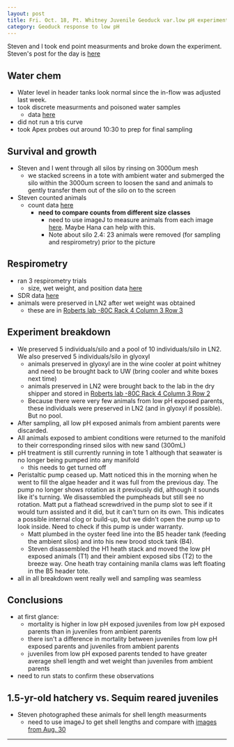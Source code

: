 ```yaml
---
layout: post
title: Fri. Oct. 18, Pt. Whitney Juvenile Geoduck var.low pH experiment 
category: Geoduck response to low pH
---
```


Steven and I took end point measurments and broke down the experiment. Steven's post for the day is [here](https://sr320.github.io/Seed-trial/)

## Water chem
- Water level in header tanks look normal since the in-flow was adjusted last week.
- took discrete measurments and poisoned water samples
	- data [here](https://github.com/shellywanamaker/P_generosa/blob/master/Water_Chemistry/data/Titrator/Daily_Temp_pH_Sal.csv)  
- did not run a tris curve
- took Apex probes out around 10:30 to prep for final sampling


## Survival and growth
- Steven and I went through all silos by rinsing on 3000um mesh
	- we stacked screens in a tote with ambient water and submerged the silo within the 3000um screen to loosen the sand and animals to gently transfer them out of the silo on to the screen 
- Steven counted animals 
	- count data [here](https://drive.google.com/open?id=1GuG9QK4smtBpSki5uqpboWTB5gL_-96lBh9tZPCcoA4) 
		- **need to compare counts from different size classes**
			- need to use imageJ to measure animals from each image [here](https://drive.google.com/open?id=1Fo1ivUR7BfpKmSORCCNycfcqYoCKQ_LC). Maybe Hana can help with this. 
			- Note about silo 2.4: 23 animals were removed (for sampling and respirometry) prior to the picture 
		
## Respirometry
- ran 3 respirometry trials 	
	- size, wet weight, and position data [here](https://docs.google.com/spreadsheets/d/1ugMt_ntyyo-wYsKoaXSr2DyElOvokNLT_A39YkV8AGw/edit?usp=sharing)
- SDR data [here](https://github.com/shellywanamaker/P_generosa/tree/master/amb_v_varlowpH_juvis/data/SDR/20191018_SDR)
- animals were preserved in LN2 after wet weight was obtained
	- these are in [Roberts lab -80C Rack 4 Column 3 Row 3](https://docs.google.com/spreadsheets/d/1Qsvz3QTURlPF_hX05BQxjom3484WuMfqQ1ILl9LEljU/edit#gid=2006985773)

## Experiment breakdown
- We preserved 5 individuals/silo and a pool of 10 individuals/silo in LN2. We also preserved 5 individuals/silo in glyoxyl
	- animals preserved in glyoxyl are in the wine cooler at point whitney and need to be brought back to UW (bring cooler and white boxes next time)
	- animals preserved in LN2 were brought back to the lab in the dry shipper and stored in [Roberts lab -80C Rack 4 Column 3 Row 2](https://docs.google.com/spreadsheets/d/1Qsvz3QTURlPF_hX05BQxjom3484WuMfqQ1ILl9LEljU/edit#gid=2006985773)
	- Because there were very few animals from low pH exposed parents, these individuals were preserved in LN2 (and in glyoxyl if possible). But no pool. 
- After sampling, all low pH exposed animals from ambient parents were discarded. 
- All animals exposed to ambient conditions were returned to the manifold to their corresponding rinsed silos with new sand (300mL)
- pH treatment is still currently running in tote 1 although that seawater is no longer being pumped into any manifold
	- this needs to get turned off
- Peristaltic pump ceased up. Matt noticed this in the morning when he went to fill the algae header and it was full from the previous day. The pump no longer shows rotation as it previously did, although it sounds like it's turning. We disassembled the pumpheads but still see no rotation. Matt put a flathead screwdrived in the pump slot to see if it would turn assisted and it did, but it can't turn on its own. This indicates a possible internal clog or build-up, but we didn't open the pump up to look inside. Need to check if this pump is under warranty. 
	- Matt plumbed in the oyster feed line into the B5 header tank (feeding the ambient silos) and into his new brood stock tank (B4). 
	- Steven disassembled the H1 heath stack and moved the low pH exposed animals (T1) and their ambient exposed sibs (T2) to the breeze way. One heath tray containing manila clams was left floating in the B5 header tote.
- all in all breakdown went really well and sampling was seamless

 
## Conclusions
- at first glance:
	- mortality is higher in low pH exposed juveniles from low pH exposed parents than in juveniles from ambient parents
	- there isn't a difference in mortality between juveniles from low pH exposed parents and juveniles from ambient parents
	- juveniles from low pH exposed parents tended to have greater average shell length and wet weight than juveniles from ambient parents
- need to run stats to confirm these observations


## 1.5-yr-old hatchery vs. Sequim reared juveniles

- Steven photographed these animals for shell length measurments
	- need to use imageJ to get shell lengths and compare with [images from Aug. 30](https://shellywanamaker.github.io/167th-post/)

 








***